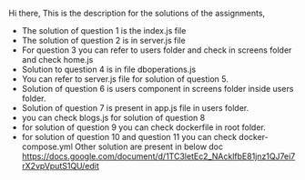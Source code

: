 Hi there,
This is the description for the solutions of the assignments,

- The solution of question 1 is the index.js file
- The solution of question 2 is in server.js file
- For question 3 you can refer to users folder and check in screens folder and check home.js
- Solution to question 4 is in file dboperations.js 
- You can refer to server.js file for solution of question 5.
- Solution of question 6 is users component in screens folder inside users folder.
- Solution of question 7 is present in app.js file in users folder.
- you can check blogs.js for solution of question 8 
- for solution of  question 9 you can check dockerfile in root folder.
- for solution of question 10 and question 11 you can check docker-compose.yml 
Other solution are present in below doc
https://docs.google.com/document/d/1TC3letEc2_NAcklfbE81jnz1QJ7ei7rX2vpVputS1QU/edit